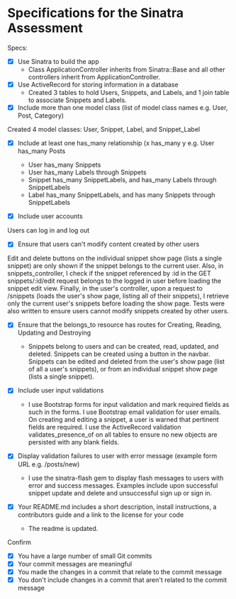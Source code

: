 # Specifications for the Sinatra Assessment

Specs:

- [X] Use Sinatra to build the app
  * Class ApplicationController inherits from Sinatra::Base and all other controllers inherit from ApplicationController.
- [X] Use ActiveRecord for storing information in a database
  * Created 3 tables to hold Users, Snippets, and Labels, and 1 join table to associate Snippets and Labels.
- [X] Include more than one model class (list of model class names e.g. User, Post, Category)

Created 4 model classes: User, Snippet, Label, and Snippet_Label
- [X] Include at least one has_many relationship (x has_many y e.g. User has_many Posts

  * User has_many Snippets
  * User has_many Labels through Snippets
  * Snippet has_many SnippetLabels, and has_many Labels through SnippetLabels
  * Label has_many SnippetLabels, and has many Snippets through SnippetLabels
- [X] Include user accounts

Users can log in and log out
- [X] Ensure that users can't modify content created by other users

Edit and delete buttons on the individual snippet show page (lists a single snippet) are only shown if the snippet belongs to the current user. Also, in snippets_controller, I check if the snippet referenced by :id in the GET snippets/:id/edit request belongs to the logged in user before loading the snippet edit view. Finally, in the user's controller, upon a request to /snippets (loads the user's show page, listing all of their snippets), I retrieve only the current user's snippets before loading the show page. Tests were also written to ensure users cannot modify snippets created by other users.

- [X] Ensure that the belongs_to resource has routes for
Creating, Reading, Updating and Destroying

  * Snippets belong to users and can be created, read, updated, and deleted. Snippets can be created using a button in the navbar. Snippets can be edited and deleted from the user's show page (list of all a user's snippets), or from an individual snippet show page (lists a single snippet).
- [X] Include user input validations

  * I use Bootstrap forms for input validation and mark required fields as such in the forms. I use Bootstrap email validation for user emails. On creating and editing a snippet, a user is warned that pertinent fields are required. I use the ActiveRecord validation validates_presence_of on all tables to ensure no new objects are persisted with any blank fields.
- [X] Display validation failures to user with error message (example form URL e.g. /posts/new)

  * I use the sinatra-flash gem to display flash messages to users with error and success messages. Examples include upon successful snippet update and delete and unsuccessful sign up or sign in.
- [X] Your README.md includes a short description, install instructions, a contributors guide and a link to the license for your code

  * The readme is updated.

Confirm
- [X] You have a large number of small Git commits
- [X] Your commit messages are meaningful
- [X] You made the changes in a commit that relate to the commit message
- [X] You don't include changes in a commit that aren't related to the commit message
